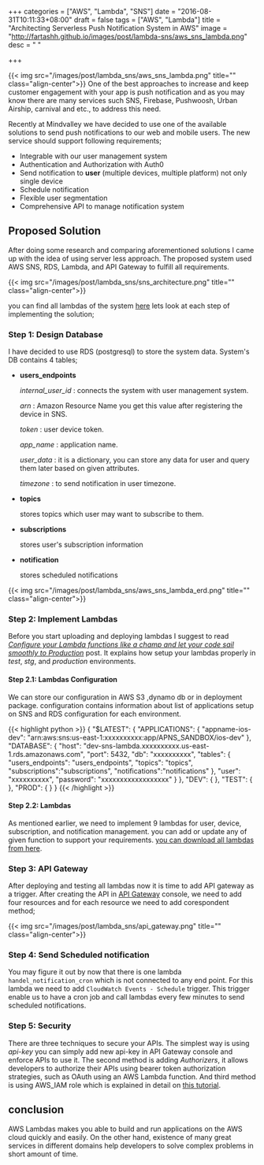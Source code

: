 +++
categories = ["AWS", "Lambda", "SNS"]
date = "2016-08-31T10:11:33+08:00"
draft = false
tags = ["AWS", "Lambda"]
title = "Architecting Serverless Push Notification System in AWS"
image = "http://fartashh.github.io/images/post/lambda-sns/aws_sns_lambda.png"
desc = " "

+++


{{< img src="/images/post/lambda_sns/aws_sns_lambda.png" title="" class="align-center">}}
One of the best approaches to increase and keep customer engagement with your app is push notification and as you may know 
there are many services such SNS, Firebase, Pushwoosh, Urban Airship, carnival and etc., to address this need.

Recently at Mindvalley we have decided to use one of the available solutions to send push notifications to our web and mobile users.
The new service should support following requirements;

 * Integrable with our user management system
 * Authentication and Authorization with Auth0
 * Send notification to **user** (multiple devices, multiple platform) not only single device
 * Schedule notification
 * Flexible user segmentation
 * Comprehensive API to manage notification system 
<!--more-->

## Proposed Solution 

After doing some research and comparing aforementioned solutions I came up with the idea of using server less approach.
The proposed system used AWS SNS, RDS, Lambda, and API Gateway to fulfill all requirements.
 
{{< img src="/images/post/lambda_sns/sns_architecture.png" title="" class="align-center">}}


you can find all lambdas of the system [here](https://github.com/fartashh/userbase-sns-lambda)
lets look at each step of implementing the solution;

### Step 1: Design Database

I have decided to use RDS (postgresql) to store the system data. System's DB contains 4 tables;

 * **users_endpoints**
 
     *internal_user_id* : connects the system with user management system.
     
     *arn* : Amazon Resource Name you get this value after registering the device in SNS.
     
     *token* : user device token.
     
     *app_name* : application name.
     
     *user_data* : it is a dictionary, you can store any data for user and query them later based on given attributes.
     
     *timezone* : to send notification in user timezone.
      
 
 * **topics**
 
    stores topics which user may want to subscribe to them.
 
 * **subscriptions**
 
    stores user's subscription information
 
 * **notification**
 
    stores scheduled notifications
 
 
{{< img src="/images/post/lambda_sns/aws_sns_lambda_erd.png" title="" class="align-center">}}

### Step 2: Implement Lambdas

Before you start uploading and deploying lambdas I suggest to
read [*Configure your Lambda functions like a champ and let your code sail smoothly to Production*](https://getpocket.com/a/read/1215426880)
post. It explains how setup your lambdas properly in *test*, *stg*, and *production* environments.  

#### Step 2.1: Lambdas Configuration
We can store our configuration in AWS S3 ,dynamo db or in deployment package. configuration contains information 
about list of applications setup on SNS and RDS configuration for each environment.

{{< highlight python >}}
{
  "$LATEST": {
    "APPLICATIONS": {
      "appname-ios-dev": "arn:aws:sns:us-east-1:xxxxxxxxxx:app/APNS_SANDBOX/ios-dev"
    },
    "DATABASE": {
      "host": "dev-sns-lambda.xxxxxxxxxx.us-east-1.rds.amazonaws.com",
      "port": 5432,
      "db": "xxxxxxxxxx",
      "tables": {
        "users_endpoints": "users_endpoints",
        "topics": "topics",
        "subscriptions":"subscriptions",
        "notifications":"notifications"
      },
      "user": "xxxxxxxxxx",
      "password": "xxxxxxxxxxxxxxxxxx"
    }
  },
  "DEV": {
  },
  "TEST": {
  },
  "PROD": {
  }
}
{{< /highlight >}}

#### Step 2.2: Lambdas
As mentioned earlier, we need to implement 9 lambdas for user, device, subscription, and notification management. you can add
or update any of given function to support your requirements.
[you can download all lambdas from here](https://github.com/fartashh/userbase-sns-lambda).
 
### Step 3: API Gateway 
After deploying and testing all lambdas now it is time to add API gateway as a trigger. 
After creating the API in [API Gateway](https://aws.amazon.com/api-gateway/) console, we need to add four resources and for
each resource we need to add corespondent method;

{{< img src="/images/post/lambda_sns/api_gateway.png" title="" class="align-center">}}

### Step 4: Send Scheduled notification
You may figure it out by now that there is one lambda `handel_notification_cron` which is not connected to any end point.
For this lambda we need to add `CloudWatch Events - Schedule` trigger. This trigger enable us to have a cron job and call lambdas every few 
minutes to send scheduled notifications.

### Step 5: Security 
There are three techniques to secure your APIs. The simplest way is using *api-key* you can simply add new api-key in API Gateway 
console and enforce APIs to use it. The second method is adding *Authorizers*, it allows developers to authorize their APIs
using bearer token authorization strategies, such as OAuth using an AWS Lambda function. And third method is using AWS_IAM role
which is explained in detail on [this tutorial](https://auth0.com/docs/integrations/aws-api-gateway).

## conclusion
AWS Lambdas makes you able to build and run applications on the AWS cloud quickly and easily. On the other hand, existence of
many great services in different domains help developers to solve complex problems in short amount of time. 
  
